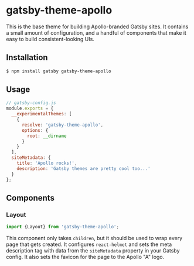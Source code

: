 # gatsby-theme-apollo

This is the base theme for building Apollo-branded Gatsby sites. It contains a small amount of configuration, and a handful of components that make it easy to build consistent-looking UIs.

## Installation

```bash
$ npm install gatsby gatsby-theme-apollo
```

## Usage

```js
// gatsby-config.js
module.exports = {
  __experimentalThemes: [
    {
      resolve: 'gatsby-theme-apollo',
      options: {
        root: __dirname
      }
    }
  ],
  siteMetadata: {
    title: 'Apollo rocks!',
    description: 'Gatsby themes are pretty cool too...'
  }
};
```

## Components

### Layout

```js
import {Layout} from 'gatsby-theme-apollo';
```

This component only takes `children`, but it should be used to wrap every page that gets created. It configures `react-helmet` and sets the meta description tag with data from the `siteMetadata` property in your Gatsby config. It also sets the favicon for the page to the Apollo "A" logo.

